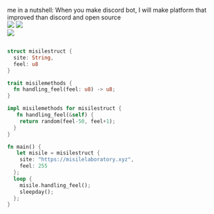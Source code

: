 me in a nutshell: When you make discord bot, I will make platform that improved than discord and open source  
<img src="https://waka.misilelaboratory.xyz/api/badge/misilelaboratory/interval:today?label=today">
<img src="https://img.shields.io/endpoint?url=https://waka.misilelaboratory.xyz/api/compat/shields/v1/misilelaboratory/interval:any&label=total">  
<img src="https://github-readme-stats.vercel.app/api/wakatime?username=misilelaboratory&api_domain=waka.misilelaboratory.xyz&bg_color=1A202C&title_color=2F855A&icon_color=2F855A&text_color=ffffff&custom_title=Wakapi%20Stats&layout=compact&range=any">
```rs

struct misilestruct {
  site: String,
  feel: u8
}

trait misilemethods {
  fn handling_feel(feel: u8) -> u8;
}

impl misilemethods for misilestruct {
   fn handling_feel(&self) {
    return random(feel-50, feel+1);
  }
}

fn main() {
   let misile = misilestruct {
    site: "https://misilelaboratory.xyz",
    feel: 255
  };
  loop {
    misile.handling_feel();
    sleepday();
  };
}

```
